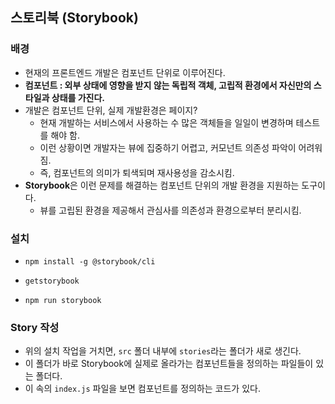 ## 스토리북 (Storybook)



### 배경

* 현재의 프론트엔드 개발은 컴포넌트 단위로 이루어진다.
* **컴포넌트 : 외부 상태에 영향을 받지 않는 독립적 객체, 고립적 환경에서 자신만의 스타일과 상태를 가진다.** 
* 개발은 컴포넌트 단위, 실제 개발환경은 페이지? 
  * 현재 개발하는 서비스에서 사용하는 수 많은 객체들을 일일이 변경하며 테스트를 해야 함.
  * 이런 상황이면 개발자는 뷰에 집중하기 어렵고, 커모넌트 의존성 파악이 어려워짐.
  * 즉, 컴포넌트의 의미가 퇴색되며 재사용성을 감소시킴.
* **Storybook**은 이런 문제를 해결하는 컴포넌트 단위의 개발 환경을 지원하는 도구이다.
  * 뷰를 고립된 환경을 제공해서 관심사를 의존성과 환경으로부터 분리시킴.



### 설치

* ```shell
  npm install -g @storybook/cli
  ```

* ```shell
  getstorybook
  ```

* ```shell
  npm run storybook
  ```



### Story 작성

* 위의 설치 작업을 거치면, `src` 폴더 내부에 `stories`라는 폴더가 새로 생긴다.
* 이 폴더가 바로 Storybook에 실제로 올라가는 컴포넌트들을 정의하는 파일들이 있는 폴더다.
* 이 속의 `index.js` 파일을 보면 컴포넌트를 정의하는 코드가 있다.



